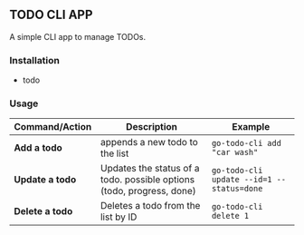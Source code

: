 ## TODO CLI APP
A simple CLI app to manage TODOs.

### Installation
 - todo

### Usage

| Command/Action             | Description                                                            | Example                                         |
|----------------------------|------------------------------------------------------------------------|-------------------------------------------------|
|    **Add a todo**          | appends a new todo to the list                                         | `go-todo-cli add "car wash"`                    |
| **Update a todo**          | Updates the status of a todo. possible options (todo, progress, done)  | `go-todo-cli update --id=1 --status=done`       |
| **Delete a todo**          | Deletes a todo from the list by ID                                     | `go-todo-cli delete 1`                          |

